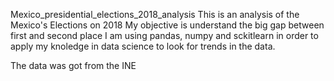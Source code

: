 Mexico_presidential_elections_2018_analysis
This is an analysis of the Mexico's Elections on 2018
My objective is understand the big gap between first and second place
I am using pandas, numpy and sckitlearn in order to apply my knoledge in data science
to look for trends in the data.

The data was got from the INE